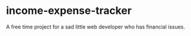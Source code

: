 # income-expense-tracker
A free time project for a sad little web developer who has financial issues.
